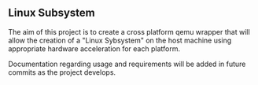 ## Linux Subsystem

The aim of this project is to create a cross platform qemu wrapper that will allow the creation of a "Linux Sybsystem" on the host machine using appropriate hardware acceleration for each platform.

Documentation regarding usage and requirements will be added in future commits as the project develops.
